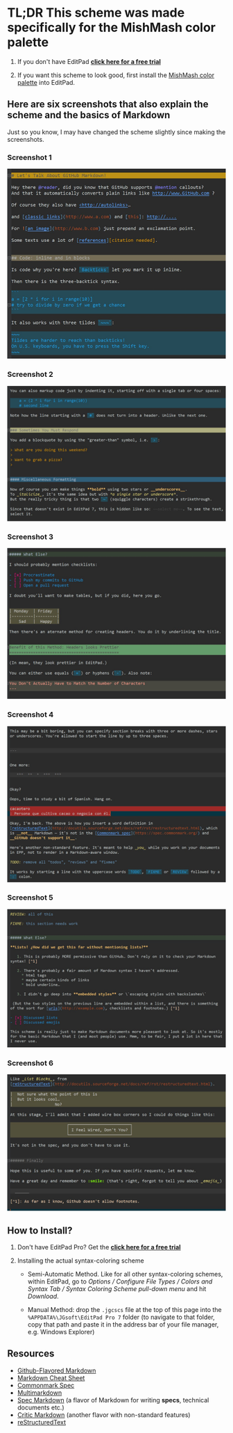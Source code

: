 # TL;DR This scheme was made specifically for the MishMash color palette

1. If you don't have EditPad **[click here for a free trial](http://yu8.us/eppdemo)**

2. If you want this scheme to look good, first install the [MishMash color palette](/Making%20Text%20Pretty%20-%20Syntax%20Coloring%20and%20Color%20Palettes/Color%20Palettes/MishMash) into EditPad.

## Here are six screenshots that also explain the scheme and the basics of Markdown

Just so you know, I may have changed the scheme slightly since making the screenshots.


### Screenshot 1

![screenshot1](screenshots/screen1.jpg)

### Screenshot 2
![screenshot2](screenshots/screen2.jpg)


### Screenshot 3
![screenshot3](screenshots/screen3.jpg)

### Screenshot 4
![screenshot4](screenshots/screen4.jpg)


### Screenshot 5
![screenshot5](screenshots/screen5.jpg)


### Screenshot 6
![screenshot6](screenshots/screen6.jpg)



## How to Install?

1. Don't have EditPad Pro? Get the **[click here for a free trial](http://yu8.us/eppdemo)**

2. Installing the actual syntax-coloring scheme
 
   * Semi-Automatic Method. Like for all other syntax-coloring schemes, within EditPad, go to _Options / Configure File Types / Colors and Syntax Tab / Syntax Coloring Scheme pull-down menu_ and hit _Download_.

   * Manual Method: drop the `.jgcscs` file at the top of this page into the `%APPDATA%\JGsoft\EditPad Pro 7` folder (to navigate to that folder, copy that path and paste it in the address bar of your file manager, e.g. Windows Explorer)



Resources
---------
* [Github-Flavored Markdown](https://github.github.com/gfm)
* [Markdown Cheat Sheet](https://www.markdownguide.org/cheat-sheet/)
* [Commonmark Spec](https://spec.commonmark.org/)
* [Multimarkdown](https://rawgit.com/fletcher/MultiMarkdown-6-Syntax-Guide/master/index.html)
* [Spec Markdown](https://leebyron.com/spec-md/) (a flavor of Markdown for writing **specs**, technical documents etc.)
* [Critic Markdown](http://criticmarkup.com/users-guide.php) (another flavor with non-standard features)
* [reStructuredText](http://docutils.sourceforge.net/docs/ref/rst/restructuredtext.html)
